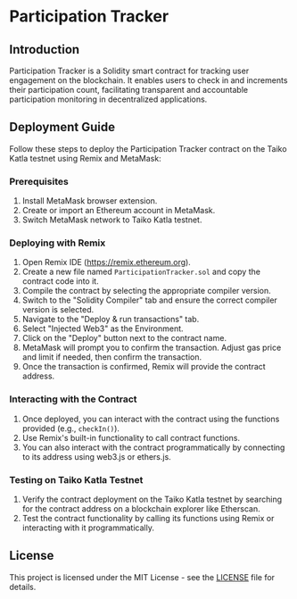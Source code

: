 # Participation Tracker

## Introduction

Participation Tracker is a Solidity smart contract for tracking user engagement on the blockchain. It enables users to check in and increments their participation count, facilitating transparent and accountable participation monitoring in decentralized applications.

## Deployment Guide

Follow these steps to deploy the Participation Tracker contract on the Taiko Katla testnet using Remix and MetaMask:

### Prerequisites

1. Install MetaMask browser extension.
2. Create or import an Ethereum account in MetaMask.
3. Switch MetaMask network to Taiko Katla testnet.

### Deploying with Remix

1. Open Remix IDE (https://remix.ethereum.org).
2. Create a new file named `ParticipationTracker.sol` and copy the contract code into it.
3. Compile the contract by selecting the appropriate compiler version.
4. Switch to the "Solidity Compiler" tab and ensure the correct compiler version is selected.
5. Navigate to the "Deploy & run transactions" tab.
6. Select "Injected Web3" as the Environment.
7. Click on the "Deploy" button next to the contract name.
8. MetaMask will prompt you to confirm the transaction. Adjust gas price and limit if needed, then confirm the transaction.
9. Once the transaction is confirmed, Remix will provide the contract address.

### Interacting with the Contract

1. Once deployed, you can interact with the contract using the functions provided (e.g., `checkIn()`).
2. Use Remix's built-in functionality to call contract functions.
3. You can also interact with the contract programmatically by connecting to its address using web3.js or ethers.js.

### Testing on Taiko Katla Testnet

1. Verify the contract deployment on the Taiko Katla testnet by searching for the contract address on a blockchain explorer like Etherscan.
2. Test the contract functionality by calling its functions using Remix or interacting with it programmatically.

## License

This project is licensed under the MIT License - see the [LICENSE](LICENSE) file for details.
